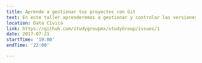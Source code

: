 ```yaml
---
title: Aprende a gestionar tus proyectos con Git 
text: En este taller aprenderemos a gestionar y controlar las versiones de un proyecto con Git. 
location: Data Cívica 
link: https://github.com/studygroupmx/studyGroup/issues/1 
date: 2017-07-21 
startTime: '19:00' 
endTime: '22:00' 

---
```

